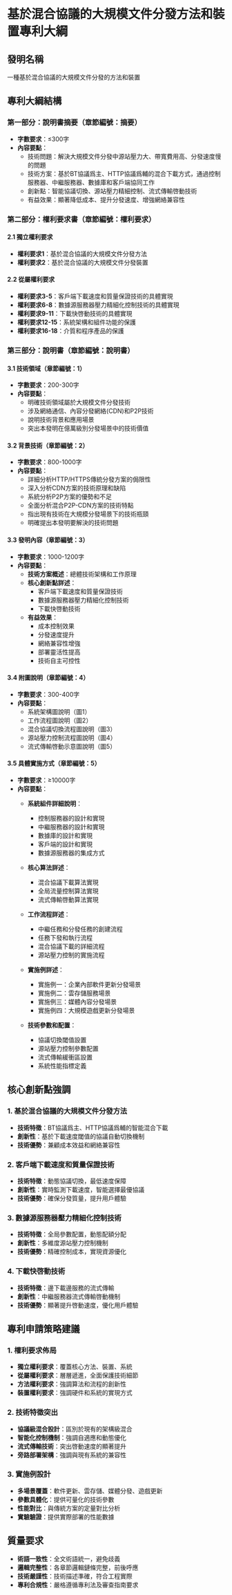 # 基於混合協議的大規模文件分發方法和裝置專利大綱

## 發明名稱
一種基於混合協議的大規模文件分發的方法和裝置

## 專利大綱結構

### 第一部分：說明書摘要（章節編號：摘要）
- **字數要求**：≤300字
- **內容要點**：
  - 技術問題：解決大規模文件分發中源站壓力大、帶寬費用高、分發速度慢的問題
  - 技術方案：基於BT協議爲主、HTTP協議爲輔的混合下載方式，通過控制服務器、中繼服務器、數據庫和客戶端協同工作
  - 創新點：智能協議切換、源站壓力精細控制、流式傳輸啓動技術
  - 有益效果：顯著降低成本、提升分發速度、增強網絡兼容性

### 第二部分：權利要求書（章節編號：權利要求）
#### 2.1 獨立權利要求
- **權利要求1**：基於混合協議的大規模文件分發方法
- **權利要求2**：基於混合協議的大規模文件分發裝置

#### 2.2 從屬權利要求
- **權利要求3-5**：客戶端下載速度和質量保證技術的具體實現
- **權利要求6-8**：數據源服務器壓力精細化控制技術的具體實現
- **權利要求9-11**：下載快啓動技術的具體實現
- **權利要求12-15**：系統架構和組件功能的保護
- **權利要求16-18**：介質和程序產品的保護

### 第三部分：說明書（章節編號：說明書）

#### 3.1 技術領域（章節編號：1）
- **字數要求**：200-300字
- **內容要點**：
  - 明確技術領域屬於大規模文件分發技術
  - 涉及網絡通信、內容分發網絡(CDN)和P2P技術
  - 說明技術背景和應用場景
  - 突出本發明在億萬級別分發場景中的技術價值

#### 3.2 背景技術（章節編號：2）
- **字數要求**：800-1000字
- **內容要點**：
  - 詳細分析HTTP/HTTPS傳統分發方案的侷限性
  - 深入分析CDN方案的技術原理和缺陷
  - 系統分析P2P方案的優勢和不足
  - 全面分析混合P2P-CDN方案的技術特點
  - 指出現有技術在大規模分發場景下的技術瓶頸
  - 明確提出本發明要解決的技術問題

#### 3.3 發明內容（章節編號：3）
- **字數要求**：1000-1200字
- **內容要點**：
  - **技術方案概述**：總體技術架構和工作原理
  - **核心創新點詳述**：
    - 客戶端下載速度和質量保證技術
    - 數據源服務器壓力精細化控制技術
    - 下載快啓動技術
  - **有益效果**：
    - 成本控制效果
    - 分發速度提升
    - 網絡兼容性增強
    - 部署靈活性提高
    - 技術自主可控性

#### 3.4 附圖說明（章節編號：4）
- **字數要求**：300-400字
- **內容要點**：
  - 系統架構圖說明（圖1）
  - 工作流程圖說明（圖2）
  - 混合協議切換流程圖說明（圖3）
  - 源站壓力控制流程圖說明（圖4）
  - 流式傳輸啓動示意圖說明（圖5）

#### 3.5 具體實施方式（章節編號：5）
- **字數要求**：≥10000字
- **內容要點**：
  - **系統組件詳細說明**：
    - 控制服務器的設計和實現
    - 中繼服務器的設計和實現
    - 數據庫的設計和實現
    - 客戶端的設計和實現
    - 數據源服務器的集成方式

  - **核心算法詳述**：
    - 混合協議下載算法實現
    - 全局流量控制算法實現
    - 流式傳輸啓動算法實現

  - **工作流程詳述**：
    - 中繼任務和分發任務的創建流程
    - 任務下發和執行流程
    - 混合協議下載的詳細流程
    - 源站壓力控制的實施流程

  - **實施例詳述**：
    - 實施例一：企業內部軟件更新分發場景
    - 實施例二：雲存儲服務場景
    - 實施例三：媒體內容分發場景
    - 實施例四：大規模遊戲更新分發場景

  - **技術參數和配置**：
    - 協議切換閾值設置
    - 源站壓力控制參數配置
    - 流式傳輸緩衝區設置
    - 系統性能指標定義

## 核心創新點強調

### 1. 基於混合協議的大規模文件分發方法
- **技術特徵**：BT協議爲主、HTTP協議爲輔的智能混合下載
- **創新性**：基於下載速度閾值的協議自動切換機制
- **技術優勢**：兼顧成本效益和網絡兼容性

### 2. 客戶端下載速度和質量保證技術
- **技術特徵**：動態協議切換，最低速度保障
- **創新性**：實時監測下載速度，智能選擇最優協議
- **技術優勢**：確保分發質量，提升用戶體驗

### 3. 數據源服務器壓力精細化控制技術
- **技術特徵**：全局參數配置，動態配額分配
- **創新性**：多維度源站壓力控制機制
- **技術優勢**：精確控制成本，實現資源優化

### 4. 下載快啓動技術
- **技術特徵**：邊下載邊服務的流式傳輸
- **創新性**：中繼服務器流式傳輸啓動機制
- **技術優勢**：顯著提升啓動速度，優化用戶體驗

## 專利申請策略建議

### 1. 權利要求佈局
- **獨立權利要求**：覆蓋核心方法、裝置、系統
- **從屬權利要求**：層層遞進，全面保護技術細節
- **方法權利要求**：強調算法和流程的創新性
- **裝置權利要求**：強調硬件和系統的實現方式

### 2. 技術特徵突出
- **協議級混合設計**：區別於現有的架構級混合
- **智能化控制機制**：強調自適應和動態優化
- **流式傳輸技術**：突出啓動速度的顯著提升
- **旁路部署架構**：強調與現有系統的兼容性

### 3. 實施例設計
- **多場景覆蓋**：軟件更新、雲存儲、媒體分發、遊戲更新
- **參數具體化**：提供可量化的技術參數
- **性能對比**：與傳統方案的定量對比分析
- **實驗驗證**：提供實際部署的性能數據

## 質量要求
- **術語一致性**：全文術語統一，避免歧義
- **邏輯完整性**：各章節邏輯鏈條完整，前後呼應
- **技術嚴謹性**：技術描述準確，符合工程實際
- **專利合規性**：嚴格遵循專利法及審查指南要求